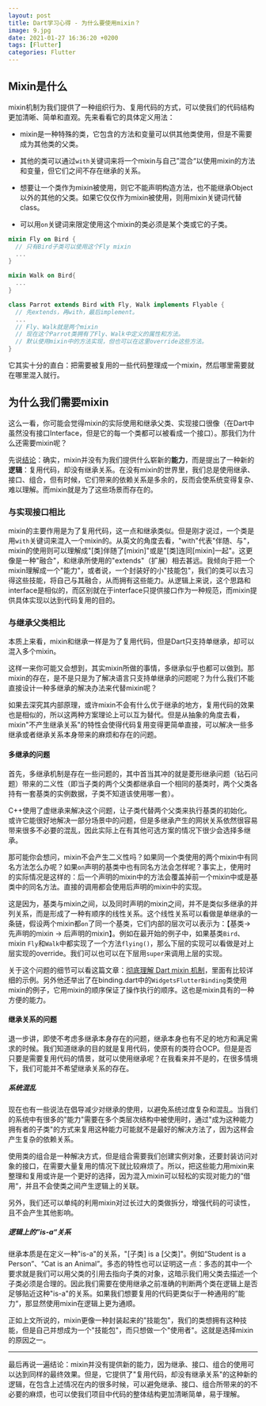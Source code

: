 ```yaml
---
layout: post
title: Dart学习心得 - 为什么要使用mixin？
image: 9.jpg
date: 2021-01-27 16:36:20 +0200
tags: [Flutter]
categories: Flutter
---
```


## Mixin是什么

mixin机制为我们提供了一种组织行为、复用代码的方式，可以使我们的代码结构更加清晰、简单和直观。先来看看它的具体定义用法：

- mixin是一种特殊的类，它包含的方法和变量可以供其他类使用，但是不需要成为其他类的父类。

- 其他的类可以通过`with`关键词来将一个mixin与自己”混合“以使用mixin的方法和变量，但它们之间不存在继承的关系。

- 想要让一个类作为mixin被使用，则它不能声明构造方法，也不能继承Object以外的其他的父类。如果它仅仅作为mixin被使用，则用mixin关键词代替class。
- 可以用`on`关键词来限定使用这个mixin的类必须是某个类或它的子类。

```dart
mixin Fly on Bird {
  // 只有Bird子类可以使用这个Fly mixin
  ...
}

mixin Walk on Bird{
  ...
}

class Parrot extends Bird with Fly, Walk implements Flyable {
  // 先extends，再with，最后implement。
  ...
  // Fly、Walk就是两个mixin
  // 现在这个Parrot类拥有了Fly、Walk中定义的属性和方法。
  // 默认使用mixin中的方法实现，但也可以在这里override这些方法。
}
```

它其实十分的直白：把需要被复用的一些代码整理成一个mixin，然后哪里需要就在哪里混入就行。

## 为什么我们需要mixin

这么一看，你可能会觉得mixin的实际使用和继承父类、实现接口很像（在Dart中虽然没有接口Interface，但是它的每一个类都可以被看成一个接口）。那我们为什么还需要mixin呢？

先说<u>结论</u>：确实，mixin并没有为我们提供什么崭新的**能力**，而是提出了一种新的**逻辑**：复用代码，却没有继承关系。在没有mixin的世界里，我们总是使用继承、接口、组合，但有时候，它们带来的依赖关系是多余的，反而会使系统变得复杂、难以理解。而mixin就是为了这些场景而存在的。

### 与实现接口相比

mixin的主要作用是为了复用代码，这一点和继承类似。但是刚才说过，一个类是用`with`关键词来混入一个mixin的。从英文的角度去看，"with"代表"伴随、与"，mixin的使用则可以理解成"[类]伴随了[mixin]"或是"[类]连同[mixin]一起"。这更像是一种"融合"，和继承所使用的"extends"（扩展）相去甚远。我倾向于把一个mixin理解成一个"能力"，或者说，一个封装好的小"技能包"，我们的类可以去习得这些技能，将自己与其融合，从而拥有这些能力。从逻辑上来说，这个思路和interface是相似的，而区别就在于interface只提供接口作为一种规范，而mixin提供具体实现以达到代码复用的目的。

### 与继承父类相比

本质上来看，mixin和继承一样是为了复用代码，但是Dart只支持单继承，却可以混入多个mixin。

这样一来你可能又会想到，其实mixin所做的事情，多继承似乎也都可以做到。那mixin的存在，是不是只是为了解决语言只支持单继承的问题呢？为什么我们不能直接设计一种多继承的解决办法来代替mixin呢？

如果去深究其内部原理，或许mixin不会有什么优于继承的地方，复用代码的效果也是相似的，所以这两种方案理论上可以互为替代。但是从抽象的角度去看，mixin"不产生继承关系"的特性会使得代码复用变得更简单直接，可以解决一些多继承或者继承关系本身带来的麻烦和存在的问题。

#### 多继承的问题

首先，多继承机制是存在一些问题的，其中首当其冲的就是菱形继承问题（钻石问题）带来的二义性（即当子类的两个父类都继承自一个相同的基类时，两个父类各持有一套基类的实例数据，子类不知道该使用哪一套）。

C++使用了虚继承来解决这个问题，让子类代替两个父类来执行基类的初始化。或许它能很好地解决一部分场景中的问题，但是多继承产生的网状关系依然很容易带来很多不必要的混乱，因此实际上在有其他可选方案的情况下很少会选择多继承。

那可能你会想问，mixin不会产生二义性吗？如果同一个类使用的两个mixin中有同名方法怎么办呢？如果`on`声明的基类中也有同名方法会怎样呢？事实上，使用时的实际情况是这样的：后一个声明的mixin中的方法会覆盖掉前一个mixin中或是基类中的同名方法。直接的调用都会使用后声明的mixin中的实现。

这是因为，基类与mixin之间，以及同时声明的mixin之间，并不是类似多继承的并列关系，而是形成了一种有顺序的线性关系。这个线性关系可以看做是单继承的一条链，假设两个mixin都`on`了同一个基类，它们内部的层次可以表示为：【基类-> 先声明的mixin -> 后声明的mixin】。例如在最开始的例子中，如果基类`Bird`、mixin `Fly`和`Walk`中都实现了一个方法`flying()`，那么下层的实现可以看做是对上层实现的override。我们可以也可以在下层用`super`来调用上层的实现。

关于这个问题的细节可以看这篇文章：[彻底理解 Dart mixin 机制](https://juejin.cn/post/6844903858209062920)，里面有比较详细的示例。另外他还举出了在binding.dart中的`WidgetsFlutterBinding`类使用mixin的例子，它用mixin的顺序保证了操作执行的顺序。这也是mixin具有的一种方便的能力。

#### 继承关系的问题

退一步讲，即使不考虑多继承本身存在的问题，继承本身也有不足的地方和满足需求的时候。我们知道继承的目的就是复用代码，使原有的类符合OCP。但是是否只要是需要复用代码的情景，就可以使用继承呢？在我看来并不是的，在很多情境下，我们可能并不希望继承关系的存在。

##### 系统混乱

现在也有一些说法在倡导减少对继承的使用，以避免系统过度复杂和混乱。当我们的系统中有很多的"能力"需要在多个类层次结构中被使用时，通过"成为这种能力拥有者的子类"的方式来复用这种能力可能就不是最好的解决方法了，因为这样会产生复杂的依赖关系。

使用类的组合是一种解决方式，但是组合需要我们创建实例对象，还要封装访问对象的接口，在需要大量复用的情况下就比较麻烦了。所以，把这些能力用mixin来整理和复用或许是一个更好的选择，因为混入mixin可以轻松的实现对能力的”借用“，并且不会使类之间产生逻辑上的关联。

另外，我们还可以单纯的利用mixin对过长过大的类做拆分，增强代码的可读性，且不会产生其他影响。

##### 逻辑上的”is-a“关系

继承本质是在定义一种"is-a"的关系，"[子类] is a [父类]"。例如“Student is a Person”、“Cat is an Animal”。多态的特性也可以证明这一点：多态的其中一个要求就是我们可以用父类的引用去指向子类的对象，这暗示我们用父类去描述一个子类必须是合理的。因此我们需要在使用继承之前准确的判断两个类在逻辑上是否足够贴近这种"is-a"的关系。如果我们想要复用的代码更类似于一种通用的”能力“，那显然使用mixin在逻辑上更为通顺。

正如上文所说的，mixin更像一种封装起来的"技能包"，我们的类想拥有这种技能，但是自己并想成为一个"技能包"，而只想做一个"使用者"。这就是选择mixin的原因之一。

---

最后再说一遍结论：mixin并没有提供新的能力，因为继承、接口、组合的使用可以达到同样的最终效果。但是，它提供了"复用代码，却没有继承关系"的这种新的逻辑，在包含上述情况在内的很多时候，可以避免继承、接口、组合所带来的的不必要的麻烦，也可以使我们项目中代码的整体结构更加清晰简单，易于理解。


